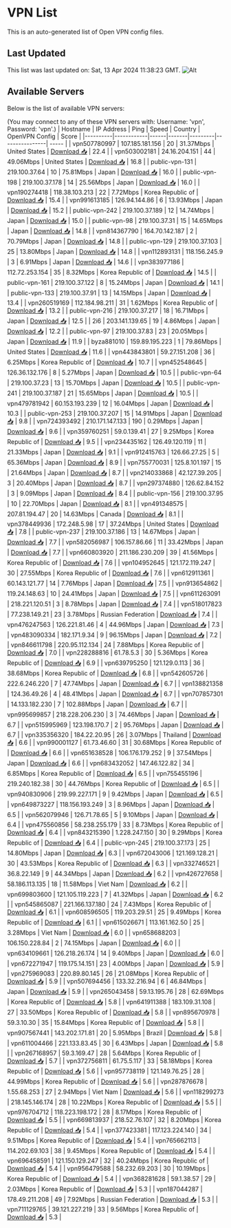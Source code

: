 # VPN List

This is an auto-generated list of Open VPN config files.

## Last Updated

This list was last updated on: Sat, 13 Apr 2024 11:38:23 GMT.
![Alt](https://repobeats.axiom.co/api/embed/186b98318ef1479477931607c1ad7d823f12451f.svg "Repobeats analytics image")

## Available Servers

Below is the list of available VPN servers:

(You may connect to any of these VPN servers with: Username: 'vpn', Password: 'vpn'.)
| Hostname | IP Address | Ping | Speed | Country | OpenVPN Config | Score |
|----------|------------|------|-------|---------|----------------| ----- |
| vpn507780997 | 107.185.181.156 | 20 | 31.37Mbps | United States | [Download 📥](./configs/server_0_US.ovpn) | 22.4 |
| vpn503002181 | 24.16.204.151 | 44 | 49.06Mbps | United States | [Download 📥](./configs/server_1_US.ovpn) | 16.8 |
| public-vpn-131 | 219.100.37.64 | 10 | 75.81Mbps | Japan | [Download 📥](./configs/server_2_JP.ovpn) | 16.0 |
| public-vpn-198 | 219.100.37.178 | 14 | 25.56Mbps | Japan | [Download 📥](./configs/server_3_JP.ovpn) | 16.0 |
| vpn190274418 | 118.38.103.213 | 22 | 7.72Mbps | Korea Republic of | [Download 📥](./configs/server_4_KR.ovpn) | 15.4 |
| vpn991613185 | 126.94.144.86 | 6 | 13.93Mbps | Japan | [Download 📥](./configs/server_5_JP.ovpn) | 15.2 |
| public-vpn-242 | 219.100.37.189 | 12 | 14.74Mbps | Japan | [Download 📥](./configs/server_6_JP.ovpn) | 15.0 |
| public-vpn-98 | 219.100.37.31 | 15 | 14.65Mbps | Japan | [Download 📥](./configs/server_7_JP.ovpn) | 14.8 |
| vpn814367790 | 164.70.142.187 | 2 | 70.79Mbps | Japan | [Download 📥](./configs/server_8_JP.ovpn) | 14.8 |
| public-vpn-129 | 219.100.37.103 | 25 | 13.80Mbps | Japan | [Download 📥](./configs/server_9_JP.ovpn) | 14.8 |
| vpn112893131 | 118.156.245.9 | 3 | 6.91Mbps | Japan | [Download 📥](./configs/server_10_JP.ovpn) | 14.6 |
| vpn383977186 | 112.72.253.154 | 35 | 8.32Mbps | Korea Republic of | [Download 📥](./configs/server_11_KR.ovpn) | 14.5 |
| public-vpn-161 | 219.100.37.122 | 8 | 15.24Mbps | Japan | [Download 📥](./configs/server_12_JP.ovpn) | 14.1 |
| public-vpn-133 | 219.100.37.91 | 13 | 14.15Mbps | Japan | [Download 📥](./configs/server_13_JP.ovpn) | 13.4 |
| vpn260519169 | 112.184.98.211 | 31 | 1.62Mbps | Korea Republic of | [Download 📥](./configs/server_14_KR.ovpn) | 13.2 |
| public-vpn-216 | 219.100.37.217 | 18 | 16.71Mbps | Japan | [Download 📥](./configs/server_15_JP.ovpn) | 12.5 |
| 2i6 | 203.141.139.65 | 19 | 4.86Mbps | Japan | [Download 📥](./configs/server_16_JP.ovpn) | 12.2 |
| public-vpn-97 | 219.100.37.83 | 23 | 20.05Mbps | Japan | [Download 📥](./configs/server_17_JP.ovpn) | 11.9 |
| byza881010 | 159.89.195.223 | 1 | 79.86Mbps | United States | [Download 📥](./configs/server_18_US.ovpn) | 11.6 |
| vpn443843801 | 59.27.151.208 | 36 | 6.25Mbps | Korea Republic of | [Download 📥](./configs/server_19_KR.ovpn) | 10.7 |
| vpn452548645 | 126.36.132.176 | 8 | 5.27Mbps | Japan | [Download 📥](./configs/server_20_JP.ovpn) | 10.5 |
| public-vpn-64 | 219.100.37.23 | 13 | 15.70Mbps | Japan | [Download 📥](./configs/server_21_JP.ovpn) | 10.5 |
| public-vpn-241 | 219.100.37.187 | 21 | 15.65Mbps | Japan | [Download 📥](./configs/server_22_JP.ovpn) | 10.5 |
| vpn479781942 | 60.153.193.239 | 12 | 16.04Mbps | Japan | [Download 📥](./configs/server_23_JP.ovpn) | 10.3 |
| public-vpn-253 | 219.100.37.207 | 15 | 14.91Mbps | Japan | [Download 📥](./configs/server_24_JP.ovpn) | 9.8 |
| vpn724393492 | 210.171.147.133 | 190 | 0.29Mbps | Japan | [Download 📥](./configs/server_25_JP.ovpn) | 9.6 |
| vpn359760251 | 59.0.139.41 | 27 | 9.25Mbps | Korea Republic of | [Download 📥](./configs/server_26_KR.ovpn) | 9.5 |
| vpn234435162 | 126.49.120.119 | 11 | 21.33Mbps | Japan | [Download 📥](./configs/server_27_JP.ovpn) | 9.1 |
| vpn912415763 | 126.66.27.25 | 5 | 65.36Mbps | Japan | [Download 📥](./configs/server_28_JP.ovpn) | 8.9 |
| vpn755770031 | 125.8.101.197 | 15 | 21.64Mbps | Japan | [Download 📥](./configs/server_29_JP.ovpn) | 8.7 |
| vpn214033868 | 42.127.39.205 | 3 | 20.40Mbps | Japan | [Download 📥](./configs/server_30_JP.ovpn) | 8.7 |
| vpn297374880 | 126.62.84.152 | 3 | 9.09Mbps | Japan | [Download 📥](./configs/server_31_JP.ovpn) | 8.4 |
| public-vpn-156 | 219.100.37.95 | 10 | 22.70Mbps | Japan | [Download 📥](./configs/server_32_JP.ovpn) | 8.1 |
| vpn491348575 | 207.81.194.47 | 20 | 14.63Mbps | Canada | [Download 📥](./configs/server_33_CA.ovpn) | 8.1 |
| vpn378449936 | 172.248.5.98 | 17 | 37.24Mbps | United States | [Download 📥](./configs/server_34_US.ovpn) | 7.8 |
| public-vpn-237 | 219.100.37.186 | 13 | 14.67Mbps | Japan | [Download 📥](./configs/server_35_JP.ovpn) | 7.7 |
| vpn582056987 | 106.157.86.66 | 11 | 33.42Mbps | Japan | [Download 📥](./configs/server_36_JP.ovpn) | 7.7 |
| vpn660803920 | 211.186.230.209 | 39 | 41.56Mbps | Korea Republic of | [Download 📥](./configs/server_37_KR.ovpn) | 7.6 |
| vpn104952645 | 121.172.119.247 | 30 | 27.55Mbps | Korea Republic of | [Download 📥](./configs/server_38_KR.ovpn) | 7.6 |
| vpn612911361 | 60.143.121.77 | 14 | 7.76Mbps | Japan | [Download 📥](./configs/server_39_JP.ovpn) | 7.5 |
| vpn913654862 | 119.24.148.63 | 10 | 24.41Mbps | Japan | [Download 📥](./configs/server_40_JP.ovpn) | 7.5 |
| vpn611263091 | 218.221.120.51 | 3 | 8.78Mbps | Japan | [Download 📥](./configs/server_41_JP.ovpn) | 7.4 |
| vpn518017823 | 77.238.149.21 | 23 | 3.78Mbps | Russian Federation | [Download 📥](./configs/server_42_RU.ovpn) | 7.4 |
| vpn476247563 | 126.221.81.46 | 4 | 44.96Mbps | Japan | [Download 📥](./configs/server_43_JP.ovpn) | 7.3 |
| vpn483090334 | 182.171.9.34 | 9 | 96.15Mbps | Japan | [Download 📥](./configs/server_44_JP.ovpn) | 7.2 |
| vpn846611798 | 220.95.112.134 | 24 | 7.88Mbps | Korea Republic of | [Download 📥](./configs/server_45_KR.ovpn) | 7.0 |
| vpn228288816 | 61.78.5.3 | 30 | 5.36Mbps | Korea Republic of | [Download 📥](./configs/server_46_KR.ovpn) | 6.9 |
| vpn639795250 | 121.129.0.113 | 36 | 38.68Mbps | Korea Republic of | [Download 📥](./configs/server_47_KR.ovpn) | 6.8 |
| vpn542605726 | 222.6.246.220 | 7 | 47.74Mbps | Japan | [Download 📥](./configs/server_48_JP.ovpn) | 6.7 |
| vpn138821358 | 124.36.49.26 | 4 | 48.41Mbps | Japan | [Download 📥](./configs/server_49_JP.ovpn) | 6.7 |
| vpn707857301 | 14.133.182.230 | 7 | 102.88Mbps | Japan | [Download 📥](./configs/server_50_JP.ovpn) | 6.7 |
| vpn995699857 | 218.228.206.230 | 3 | 74.46Mbps | Japan | [Download 📥](./configs/server_51_JP.ovpn) | 6.7 |
| vpn515995969 | 123.198.170.7 | 2 | 95.76Mbps | Japan | [Download 📥](./configs/server_52_JP.ovpn) | 6.7 |
| vpn335356320 | 184.22.20.95 | 26 | 3.07Mbps | Thailand | [Download 📥](./configs/server_53_TH.ovpn) | 6.6 |
| vpn990001127 | 61.73.46.60 | 31 | 30.68Mbps | Korea Republic of | [Download 📥](./configs/server_54_KR.ovpn) | 6.6 |
| vpn651638528 | 106.176.179.252 | 9 | 37.54Mbps | Japan | [Download 📥](./configs/server_55_JP.ovpn) | 6.6 |
| vpn683432052 | 147.46.122.82 | 34 | 6.85Mbps | Korea Republic of | [Download 📥](./configs/server_56_KR.ovpn) | 6.5 |
| vpn755455196 | 219.240.182.38 | 30 | 44.76Mbps | Korea Republic of | [Download 📥](./configs/server_57_KR.ovpn) | 6.5 |
| vpn940830906 | 219.99.227.171 | 9 | 9.42Mbps | Japan | [Download 📥](./configs/server_58_JP.ovpn) | 6.5 |
| vpn649873227 | 118.156.193.249 | 3 | 8.96Mbps | Japan | [Download 📥](./configs/server_59_JP.ovpn) | 6.5 |
| vpn562079946 | 126.71.78.65 | 5 | 9.10Mbps | Japan | [Download 📥](./configs/server_60_JP.ovpn) | 6.4 |
| vpn475560856 | 58.238.255.179 | 33 | 8.73Mbps | Korea Republic of | [Download 📥](./configs/server_61_KR.ovpn) | 6.4 |
| vpn843215390 | 1.228.247.150 | 30 | 9.29Mbps | Korea Republic of | [Download 📥](./configs/server_62_KR.ovpn) | 6.4 |
| public-vpn-245 | 219.100.37.173 | 25 | 14.80Mbps | Japan | [Download 📥](./configs/server_63_JP.ovpn) | 6.3 |
| vpn672043006 | 121.169.128.21 | 30 | 43.53Mbps | Korea Republic of | [Download 📥](./configs/server_64_KR.ovpn) | 6.3 |
| vpn332746521 | 36.8.22.149 | 9 | 44.34Mbps | Japan | [Download 📥](./configs/server_65_JP.ovpn) | 6.2 |
| vpn426727658 | 58.186.113.135 | 18 | 11.58Mbps | Viet Nam | [Download 📥](./configs/server_66_VN.ovpn) | 6.2 |
| vpn699803600 | 121.105.119.223 | 7 | 41.32Mbps | Japan | [Download 📥](./configs/server_67_JP.ovpn) | 6.2 |
| vpn545865087 | 221.166.137.180 | 24 | 7.43Mbps | Korea Republic of | [Download 📥](./configs/server_68_KR.ovpn) | 6.1 |
| vpn608596505 | 119.203.29.51 | 25 | 9.49Mbps | Korea Republic of | [Download 📥](./configs/server_69_KR.ovpn) | 6.1 |
| vpn615026671 | 113.161.162.50 | 25 | 3.28Mbps | Viet Nam | [Download 📥](./configs/server_70_VN.ovpn) | 6.0 |
| vpn658688203 | 106.150.228.84 | 2 | 74.15Mbps | Japan | [Download 📥](./configs/server_71_JP.ovpn) | 6.0 |
| vpn634109661 | 126.218.26.174 | 14 | 9.40Mbps | Japan | [Download 📥](./configs/server_72_JP.ovpn) | 6.0 |
| vpn672271947 | 119.175.14.151 | 23 | 4.00Mbps | Japan | [Download 📥](./configs/server_73_JP.ovpn) | 5.9 |
| vpn275969083 | 220.89.80.145 | 26 | 21.08Mbps | Korea Republic of | [Download 📥](./configs/server_74_KR.ovpn) | 5.9 |
| vpn507694456 | 133.32.216.94 | 6 | 46.84Mbps | Japan | [Download 📥](./configs/server_75_JP.ovpn) | 5.9 |
| vpn265043458 | 59.13.195.76 | 28 | 62.69Mbps | Korea Republic of | [Download 📥](./configs/server_76_KR.ovpn) | 5.8 |
| vpn641911388 | 183.109.31.108 | 27 | 33.50Mbps | Korea Republic of | [Download 📥](./configs/server_77_KR.ovpn) | 5.8 |
| vpn895670978 | 59.3.10.30 | 35 | 15.84Mbps | Korea Republic of | [Download 📥](./configs/server_78_KR.ovpn) | 5.8 |
| vpn907567441 | 143.202.171.81 | 20 | 5.95Mbps | Brazil | [Download 📥](./configs/server_79_BR.ovpn) | 5.8 |
| vpn611004466 | 221.133.83.45 | 30 | 6.43Mbps | Japan | [Download 📥](./configs/server_80_JP.ovpn) | 5.8 |
| vpn267168957 | 59.3.169.47 | 28 | 5.64Mbps | Korea Republic of | [Download 📥](./configs/server_81_KR.ovpn) | 5.7 |
| vpn372756811 | 61.75.5.117 | 33 | 58.18Mbps | Korea Republic of | [Download 📥](./configs/server_82_KR.ovpn) | 5.6 |
| vpn957738119 | 121.149.76.25 | 28 | 44.99Mbps | Korea Republic of | [Download 📥](./configs/server_83_KR.ovpn) | 5.6 |
| vpn287876678 | 1.55.68.253 | 27 | 2.94Mbps | Viet Nam | [Download 📥](./configs/server_84_VN.ovpn) | 5.6 |
| vpn118299273 | 218.145.146.174 | 28 | 10.22Mbps | Korea Republic of | [Download 📥](./configs/server_85_KR.ovpn) | 5.5 |
| vpn976704712 | 118.223.198.172 | 28 | 8.17Mbps | Korea Republic of | [Download 📥](./configs/server_86_KR.ovpn) | 5.5 |
| vpn669813937 | 218.52.76.107 | 32 | 8.20Mbps | Korea Republic of | [Download 📥](./configs/server_87_KR.ovpn) | 5.4 |
| vpn377423381 | 117.123.224.140 | 34 | 9.51Mbps | Korea Republic of | [Download 📥](./configs/server_88_KR.ovpn) | 5.4 |
| vpn765662113 | 114.202.69.103 | 38 | 9.45Mbps | Korea Republic of | [Download 📥](./configs/server_89_KR.ovpn) | 5.4 |
| vpn696458591 | 121.150.129.247 | 32 | 40.24Mbps | Korea Republic of | [Download 📥](./configs/server_90_KR.ovpn) | 5.4 |
| vpn956479588 | 58.232.69.203 | 30 | 10.19Mbps | Korea Republic of | [Download 📥](./configs/server_91_KR.ovpn) | 5.4 |
| vpn368281628 | 59.1.38.57 | 29 | 2.03Mbps | Korea Republic of | [Download 📥](./configs/server_92_KR.ovpn) | 5.3 |
| vpn187044287 | 178.49.211.208 | 49 | 7.92Mbps | Russian Federation | [Download 📥](./configs/server_93_RU.ovpn) | 5.3 |
| vpn711129765 | 39.121.227.219 | 33 | 9.56Mbps | Korea Republic of | [Download 📥](./configs/server_94_KR.ovpn) | 5.3 |
